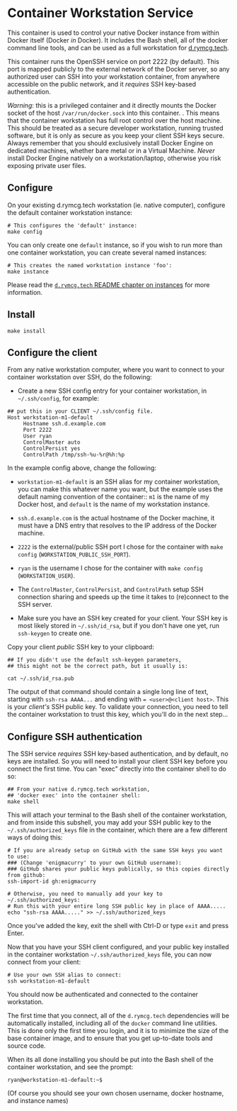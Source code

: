 # Container Workstation Service

This container is used to control your native Docker instance from
within Docker itself (Docker *in* Docker). It includes the Bash shell,
all of the docker command line tools, and can be used as a full
workstation for
[d.rymcg.tech](https://github.com/EnigmaCurry/d.rymcg.tech).

This container runs the OpenSSH service on port 2222 (by default).
This port is mapped publicly to the external network of the Docker
server, so any authorized user can SSH into your workstation
container, from anywhere accessible on the public network, and it
*requires* SSH key-based authentication.

*Warning*: this is a privileged container and it directly mounts the
Docker socket of the host `/var/run/docker.sock` into this container.
. This means that the container workstation has full root control over
the host machine. This should be treated as a secure developer
workstation, running trusted software, but it is only as secure as you
keep your client SSH keys secure. Always remember that you should
exclusively install Docker Engine on dedicated machines, whether bare
metal or in a Virtual Machine. *Never* install Docker Engine natively
on a workstation/laptop, otherwise you risk exposing private user
files.

## Configure

On your existing d.rymcg.tech workstation (ie. native computer),
configure the default container workstation instance:

```
# This configures the 'default' instance:
make config
```

You can only create one `default` instance, so if you wish to run more
than one container workstation, you can create several named
instances:

```
# This creates the named workstation instance 'foo':
make instance
```

Please read the [`d.rymcg.tech` README chapter on
instances](https://github.com/EnigmaCurry/d.rymcg.tech/#creating-multiple-instances-of-a-service)
for more information.

## Install

```
make install
```

## Configure the client

From any native workstation computer, where you want to connect to
your container workstation over SSH, do the following:

 * Create a new SSH config entry for your container workstation, in
`~/.ssh/config`, for example:

```
## put this in your CLIENT ~/.ssh/config file.
Host workstation-m1-default
     Hostname ssh.d.example.com
     Port 2222
     User ryan
     ControlMaster auto
     ControlPersist yes
     ControlPath /tmp/ssh-%u-%r@%h:%p
```

In the example config above, change the following:

   * `workstation-m1-default` is an SSH alias for my container
     workstation, you can make this whatever name you want, but the
     example uses the default naming convention of the container:: `m1`
     is the name of my Docker host, and `default` is the name of my
     workstation instance.
   * `ssh.d.example.com` is the actual hostname of the Docker machine,
     it must have a DNS entry that resolves to the IP address of the
     Docker machine.
   * `2222` is the external/public SSH port I chose for the container
     with `make config` (`WORKSTATION_PUBLIC_SSH_PORT`).
   * `ryan` is the username I chose for the container with `make config`
     (`WORKSTATION_USER`).
   * The `ControlMaster`, `ControlPersist`, and `ControlPath` setup SSH
     connection sharing and speeds up the time it takes to (re)connect
     to the SSH server.

 * Make sure you have an SSH key created for your client. Your SSH key
is most likely stored in `~/.ssh/id_rsa`, but if you don't have one
yet, run `ssh-keygen` to create one.

Copy your client *public* SSH key to your clipboard:

```
## If you didn't use the default ssh-keygen parameters,
## this might not be the correct path, but it usually is:

cat ~/.ssh/id_rsa.pub
```

The output of that command should contain a single long line of text,
starting with `ssh-rsa AAAA...` and ending with `= <user>@<client
host>`. This is your *client's* SSH public key. To validate your
connection, you need to tell the container workstation to trust this
key, which you'll do in the next step...

## Configure SSH authentication

The SSH service *requires* SSH key-based authentication, and by
default, no keys are installed. So you will need to install your
client SSH key before you connect the first time. You can "exec"
directly into the container shell to do so:

```
## From your native d.rymcg.tech workstation, 
## 'docker exec' into the container shell:
make shell
```

This will attach your terminal to the Bash shell of the container
workstation, and from inside this subshell, you may add your SSH
public key to the `~/.ssh/authorized_keys` file in the container,
which there are a few different ways of doing this:

```
# If you are already setup on GitHub with the same SSH keys you want to use:
### (Change 'enigmacurry' to your own GitHub username):
### GitHub shares your public keys publically, so this copies directly from github: 
ssh-import-id gh:enigmacurry

# Otherwise, you need to manually add your key to ~/.ssh/authorized_keys:
# Run this with your entire long SSH public key in place of AAAA.....
echo "ssh-rsa AAAA....." >> ~/.ssh/authorized_keys
```

Once you've added the key, exit the shell with Ctrl-D or type `exit`
and press Enter.

Now that you have your SSH client configured, and your public key
installed in the container workstation `~/.ssh/authorized_keys` file,
you can now connect from your client:

```
# Use your own SSH alias to connect:
ssh workstation-m1-default
```

You should now be authenticated and connected to the container
workstation.

The first time that you connect, all of the `d.rymcg.tech`
dependencies will be automatically installed, including all of the
`docker` command line utilities. This is done only the first time you
login, and it is to minimize the size of the base container image, and
to ensure that you get up-to-date tools and source code.

When its all done installing you should be put into the Bash shell of
the container workstation, and see the prompt:

```
ryan@workstation-m1-default:~$ 
```

(Of course you should see your own chosen username, docker hostname,
and instance names)
